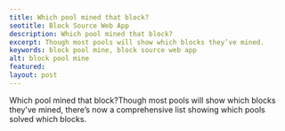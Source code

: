 ```yaml
---
title: Which pool mined that block?
seotitle: Block Source Web App
description: Which pool mined that block?
excerpt: Though most pools will show which blocks they’ve mined.
keywords: block pool mine, block source web app
alt: block pool mine
featured: 
layout: post
---
```


<p>Which pool mined that block?Though most pools will show which blocks they’ve mined, there’s now a comprehensive list showing which pools solved which blocks.<p>

